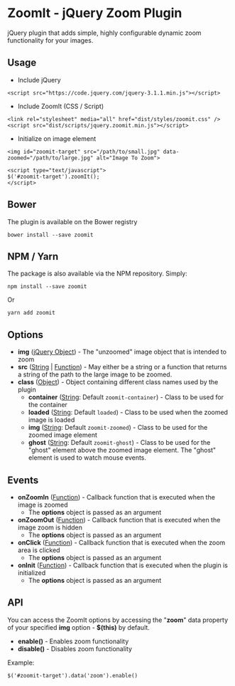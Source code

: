 # ZoomIt - jQuery Zoom Plugin
jQuery plugin that adds simple, highly configurable dynamic zoom functionality for your images.

## Usage
  - Include jQuery

  ```
  <script src="https://code.jquery.com/jquery-3.1.1.min.js"></script>
  ```

  - Include ZoomIt (CSS / Script)

  ```
  <link rel="stylesheet" media="all" href="dist/styles/zoomit.css" />
  <script src="dist/scripts/jquery.zoomit.min.js"></script>
  ```

  - Initialize on image element

  ```
  <img id="zoomit-target" src="/path/to/small.jpg" data-zoomed="/path/to/large.jpg" alt="Image To Zoom">

  <script type="text/javascript">
  $('#zoomit-target').zoomIt();
  </script>
  ```

## Bower
The plugin is available on the Bower registry
```
bower install --save zoomit
```

## NPM / Yarn
The package is also available via the NPM repository. Simply:
```
npm install --save zoomit
```
Or
```
yarn add zoomit
```

## Options
  - **img** ([jQuery Object](https://api.jquery.com/Types/#jQuery)) - The "unzoomed" image object that is intended to zoom
  - **src** ([String](https://api.jquery.com/Types/#String) | [Function](https://api.jquery.com/Types/#Function)) - May either be a string or a function that returns a string of the path to the large image to be zoomed.
  - **class** ([Object](https://api.jquery.com/Types/#Object)) - Object containing different class names used by the plugin
    - **container** ([String](https://api.jquery.com/Types/#String): Default `zoomit-container`) - Class to be used for the container
    - **loaded** ([String](https://api.jquery.com/Types/#String): Default `loaded`) - Class to be used when the zoomed image is loaded
    - **img** ([String](https://api.jquery.com/Types/#String): Default `zoomit-zoomed`) - Class to be used for the zoomed image element
    - **ghost** ([String](https://api.jquery.com/Types/#String): Default `zoomit-ghost`) - Class to be used for the "ghost" element above the zoomed image element. The "ghost" element is used to watch mouse events.

## Events
  - **onZoomIn** ([Function](https://api.jquery.com/Types/#Function)) - Callback function that is executed when the image is zoomed
    - The **options** object is passed as an argument
  - **onZoomOut** ([Function](https://api.jquery.com/Types/#Function)) - Callback function that is executed when the image zoom is hidden
    - The **options** object is passed as an argument
  - **onClick** ([Function](https://api.jquery.com/Types/#Function)) - Callback function that is executed when the zoom area is clicked
    - The **options** object is passed as an argument
  - **onInit** ([Function](https://api.jquery.com/Types/#Function)) - Callback function that is executed when the plugin is initialized
    - The **options** object is passed as an argument

## API
You can access the ZoomIt options by accessing the "**zoom**" data property of your specified **img** option - **$(this)** by default.

  - **enable()** - Enables zoom functionality
  - **disable()** - Disables zoom functionality

Example:
```
$('#zoomit-target').data('zoom').enable()
```
